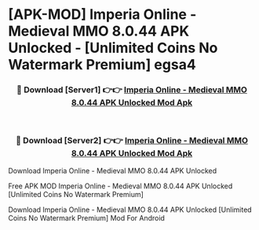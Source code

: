 # [APK-MOD] Imperia Online - Medieval MMO 8.0.44 APK Unlocked - [Unlimited Coins No Watermark Premium] egsa4



<div align="center">
<h3>🔴 Download [Server1] 👉👉 <a href="https://momento.my/?title=Imperia_Online_-_Medieval_MMO_8.0.44_APK_Unlocked">Imperia Online - Medieval MMO 8.0.44 APK Unlocked Mod Apk</a></h3><br>

<h3>🔴 Download [Server2] 👉👉 <a href="https://momento.my/?title=Imperia_Online_-_Medieval_MMO_8.0.44_APK_Unlocked">Imperia Online - Medieval MMO 8.0.44 APK Unlocked Mod Apk</a></h3>
</div>



Download Imperia Online - Medieval MMO 8.0.44 APK Unlocked 

Free APK MOD Imperia Online - Medieval MMO 8.0.44 APK Unlocked [Unlimited Coins No Watermark Premium]

Download Imperia Online - Medieval MMO 8.0.44 APK Unlocked [Unlimited Coins No Watermark Premium] Mod For Android
